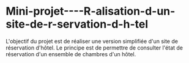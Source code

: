 # Mini-projet----R-alisation-d-un-site-de-r-servation-d-h-tel
L'objectif du projet est de réaliser une version simplifiée d'un site de réservation d'hôtel. Le principe est de permettre de consulter l'état de réservation d'un ensemble de chambres d'un hôtel.
